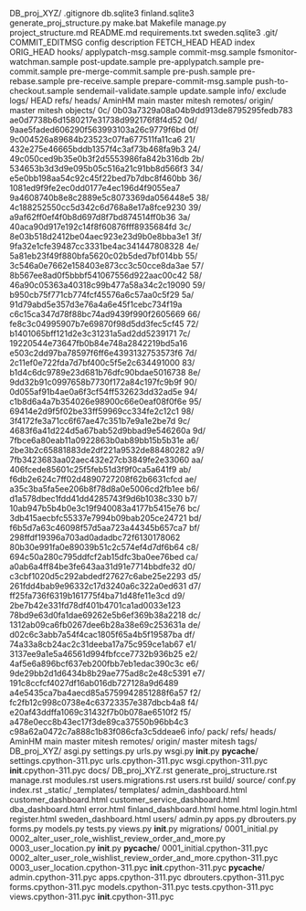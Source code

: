 DB_proj_XYZ/
    .gitignore
    db.sqlite3
    finland.sqlite3
    generate_proj_structure.py
    make.bat
    Makefile
    manage.py
    project_structure.md
    README.md
    requirements.txt
    sweden.sqlite3
    .git/
        COMMIT_EDITMSG
        config
        description
        FETCH_HEAD
        HEAD
        index
        ORIG_HEAD
        hooks/
            applypatch-msg.sample
            commit-msg.sample
            fsmonitor-watchman.sample
            post-update.sample
            pre-applypatch.sample
            pre-commit.sample
            pre-merge-commit.sample
            pre-push.sample
            pre-rebase.sample
            pre-receive.sample
            prepare-commit-msg.sample
            push-to-checkout.sample
            sendemail-validate.sample
            update.sample
        info/
            exclude
        logs/
            HEAD
            refs/
                heads/
                    AminHM
                    main
                    master
                    mitesh
                remotes/
                    origin/
                        master
                        mitesh
        objects/
            0c/
                0b03a7329a08a04b9dd913de8795295fedb783
                ae0d7738b6d1580217e31738d992176f8f4d52
            0d/
                9aae5faded606290f563993103a26c9779f6bd
            0f/
                9c004526a89684b23523c07fa677511fa11ca6
            21/
                432e275e46665bddb1357f4c3af73b468fa9b3
            24/
                49c050ced9b35e0b3f2d5553986fa842b316db
            2b/
                534653b3d3d9e095b05c516a21c91bb8d566f3
            34/
                e5e0bb198aa54c92c45f22bed7b7dbc8f460bb
            36/
                1081ed9f9fe2ec0dd0177e4ec196d4f9055ea7
                9a4608740b8e8c2889e5c8073369da056448e5
            38/
                4c188252550cc5d342c6d768a8e17a8fce9230
            39/
                a9af62ff0ef4f0b8d697d8f7bd874514ff0b36
            3a/
                40aca90d917e192c14f8f60876fff8935684fd
            3c/
                8e03b518d2412be04aec923e23d9b0e8bba3e1
            3f/
                9fa32e1cfe39487cc3331be4ac341447808328
            4e/
                5a81eb23f49f880bfa5620c02b5ded7bf014bb
            55/
                3c546a0e7662e158403e873cc3c50cce8da3ae
            57/
                8b567ee8ad0f5bbbf541067556d922aac00c42
            58/
                46a90c05363a40318c99b477a58a34c2c19090
            59/
                b950cb75f771cb774fcf45576a6c57aa0c5f29
            5a/
                91d79abd5e357d3e76a4a6e45f1cebc734f19a
                c6c15ca347d78f88bc74ad9439f990f2605669
            66/
                fe8c3c04995907b7e69870f98d5dd3fec5cf45
            72/
                b1401065bff121d2e3c31231a5ad2dd5239171
            7c/
                19220544e73647fb0b84e748a2842219bd5a16
                e503c2dd97ba78597f6ff6e4393132753573f6
            7d/
                2c11ef0e722fda7d7bf400c5f5e2c634491000
            83/
                b1d4c6dc9789e23d681b76dfc90bdae5016738
            8e/
                9dd32b91c0997658b7730f172a84c197fc9b9f
            90/
                0d055af91b4ae0a6f3cf54ff532623dd32ad5e
            94/
                c1b8d6a4a7b354026e98900c66e0eaf08f0f6e
            95/
                69414e2d9f5f02be33ff59969cc334fe2c12c1
            98/
                3f4172fe3a71cc6f67ae47c351b7e9a1e2be7d
            9c/
                4683f6a41d224d5a67bab52d9bbad9e546260a
            9d/
                7fbce6a80eab11a0922863b0ab89bb15b5b31e
            a6/
                2be3b2c65881883de2df221a9532de88480282
            a9/
                7fb3423683aa02aec432e27cb3849fe2e33060
            aa/
                406fcede85601c25f5feb51d3f9f0ca5a641f9
            ab/
                f6db2e624c7ff02d4890727208f62b6631cfcd
            ae/
                a35c3ba5fa5ee206b8f78d8a0e5006cd2fb1ee
            b6/
                d1a578dbec1fdd41dd4285743f9d6b1038c330
            b7/
                10ab947b5b4b0e3c19f940083a4177b5415e76
            bc/
                3db415aecbfc55337e7994b09bab205ce24721
            bd/
                f6b5d7a63c46098f57d5aa723a44345b657ca7
            bf/
                298ffdf19396a703ad0adadbc72f6130178062
                80b30e991fa0e89039b51c2c574ef4d7df6b64
            c8/
                694c50a280c795ddfcf2ab15dfc3ba0ee76bed
            ca/
                a0ab6a4ff84be3fe643aa31d91e7714bbdfe32
            d0/
                c3cbf1020d5c292abdedf27627c6abe25e2293
            d5/
                261fdd4bab9e96332c17d3240a6c322a0ed631
            d7/
                ff25fa736f6319b161775f4ba71d48fe11e3cd
            d9/
                2be7b42e331fd78df401b4701ca1ad0033e123
                78bd9e63d0fa1dae69262e5b6ef369b38a2218
            dc/
                1312ab09ca6fb0267dee6b28a38e69c253631a
            de/
                d02c6c3abb7a54f4cac1805f65a4b5f19587ba
            df/
                74a33a8cb24ac2c31deeba17a75c959ce1ab67
            e1/
                3137ee9a1e5a46561d994fbfcce7732b936b25
            e2/
                4af5e6a896bcf637eb200fbb7eb1edac390c3c
            e6/
                9de29bb2d1d6434b8b29ae775ad8c2e48c5391
            e7/
                191c8ccfcf4027df16ab016db727128a9d6489
                a4e5435ca7ba4aecd85a5759942851288f6a57
            f2/
                fc2fb12c998c0738e4c63723357e387dbcb4a8
            f4/
                e20af43ddffa1069c31432f7b0b078ae6510f2
            f5/
                a478e0ecc8b43ec17f3de89ca37550b96bb4c3
                c98a62a0472c7a888c1b83f086cfa3c5ddeae6
            info/
            pack/
        refs/
            heads/
                AminHM
                main
                master
                mitesh
            remotes/
                origin/
                    master
                    mitesh
            tags/
    DB_proj_XYZ/
        asgi.py
        settings.py
        urls.py
        wsgi.py
        __init__.py
        __pycache__/
            settings.cpython-311.pyc
            urls.cpython-311.pyc
            wsgi.cpython-311.pyc
            __init__.cpython-311.pyc
    docs/
        DB_proj_XYZ.rst
        generate_proj_structure.rst
        manage.rst
        modules.rst
        users.migrations.rst
        users.rst
        build/
        source/
            conf.py
            index.rst
            _static/
            _templates/
    templates/
        admin_dashboard.html
        customer_dashboard.html
        customer_service_dashboard.html
        dba_dashboard.html
        error.html
        finland_dashboard.html
        home.html
        login.html
        register.html
        sweden_dashboard.html
    users/
        admin.py
        apps.py
        dbrouters.py
        forms.py
        models.py
        tests.py
        views.py
        __init__.py
        migrations/
            0001_initial.py
            0002_alter_user_role_wishlist_review_order_and_more.py
            0003_user_location.py
            __init__.py
            __pycache__/
                0001_initial.cpython-311.pyc
                0002_alter_user_role_wishlist_review_order_and_more.cpython-311.pyc
                0003_user_location.cpython-311.pyc
                __init__.cpython-311.pyc
        __pycache__/
            admin.cpython-311.pyc
            apps.cpython-311.pyc
            dbrouters.cpython-311.pyc
            forms.cpython-311.pyc
            models.cpython-311.pyc
            tests.cpython-311.pyc
            views.cpython-311.pyc
            __init__.cpython-311.pyc
